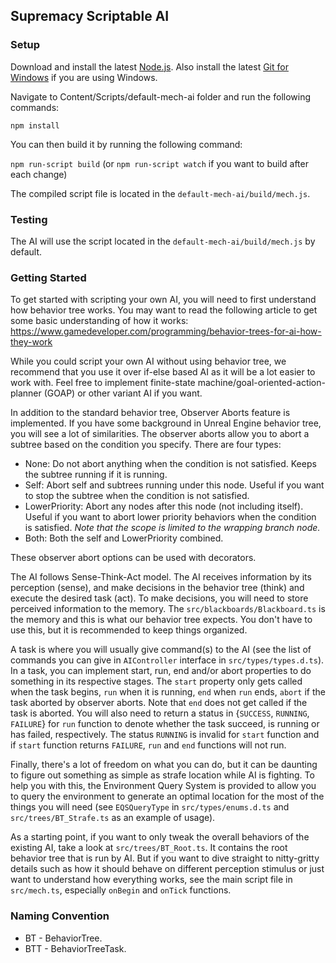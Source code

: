 ## Supremacy Scriptable AI

### Setup

Download and install the latest [Node.js](https://nodejs.org/en/download/).
Also install the latest [Git for Windows](https://git-scm.com/downloads) if you are using Windows.

Navigate to Content/Scripts/default-mech-ai folder and run the following commands:

`npm install`

You can then build it by running the following command:

`npm run-script build` (or `npm run-script watch` if you want to build after each change)

The compiled script file is located in the `default-mech-ai/build/mech.js`.

### Testing

The AI will use the script located in the `default-mech-ai/build/mech.js` by default.

### Getting Started

To get started with scripting your own AI, you will need to first understand how behavior tree works. You may want to read the following article to get some
basic understanding of how it works: https://www.gamedeveloper.com/programming/behavior-trees-for-ai-how-they-work

While you could script your own AI without using behavior tree, we recommend that you use it over if-else based AI as it will be a lot easier to work with. Feel
free to implement finite-state machine/goal-oriented-action-planner (GOAP) or other variant AI if you want.

In addition to the standard behavior tree, Observer Aborts feature is implemented. If you have some background in Unreal Engine behavior tree, you will see a
lot of similarities. The observer aborts allow you to abort a subtree based on the condition you specify. There are four types:

-   None: Do not abort anything when the condition is not satisfied. Keeps the subtree running if it is running.
-   Self: Abort self and subtrees running under this node. Useful if you want to stop the subtree when the condition is not satisfied.
-   LowerPriority: Abort any nodes after this node (not including itself). Useful if you want to abort lower priority behaviors when the condition is satisfied.
    _Note that the scope is limited to the wrapping branch node._
-   Both: Both the self and LowerPriority combined.

These observer abort options can be used with decorators.

The AI follows Sense-Think-Act model. The AI receives information by its perception (sense), and make decisions in the behavior tree (think) and execute the
desired task (act). To make decisions, you will need to store perceived information to the memory. The `src/blackboards/Blackboard.ts` is the memory and this is
what our behavior tree expects. You don't have to use this, but it is recommended to keep things organized.

A task is where you will usually give command(s) to the AI (see the list of commands you can give in `AIController` interface in `src/types/types.d.ts`). In a
task, you can implement start, run, end and/or abort properties to do something in its respective stages. The `start` property only gets called when the task
begins, `run` when it is running, `end` when `run` ends, `abort` if the task aborted by observer aborts. Note that `end` does not get called if the task is
aborted. You will also need to return a status in {`SUCCESS`, `RUNNING`, `FAILURE`} for `run` function to denote whether the task succeed, is running or has
failed, respectively. The status `RUNNING` is invalid for `start` function and if `start` function returns `FAILURE`, `run` and `end` functions will not run.

Finally, there's a lot of freedom on what you can do, but it can be daunting to figure out something as simple as strafe location while AI is fighting. To help
you with this, the Environment Query System is provided to allow you to query the environment to generate an optimal location for the most of the things you
will need (see `EQSQueryType` in `src/types/enums.d.ts` and `src/trees/BT_Strafe.ts` as an example of usage).

As a starting point, if you want to only tweak the overall behaviors of the existing AI, take a look at `src/trees/BT_Root.ts`. It contains the root behavior
tree that is run by AI. But if you want to dive straight to nitty-gritty details such as how it should behave on different perception stimulus or just want to
understand how everything works, see the main script file in `src/mech.ts`, especially `onBegin` and `onTick` functions.

### Naming Convention

-   BT - BehaviorTree.
-   BTT - BehaviorTreeTask.
